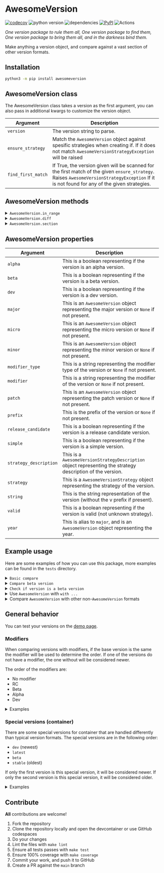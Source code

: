 # AwesomeVersion

[![codecov](https://codecov.io/gh/ludeeus/awesomeversion/branch/main/graph/badge.svg)](https://codecov.io/gh/ludeeus/awesomeversion)
![python version](https://img.shields.io/badge/Python-3.7=><=3.11-blue.svg)
![dependencies](https://img.shields.io/badge/Dependencies-0-blue.svg)
[![PyPI](https://img.shields.io/pypi/v/awesomeversion)](https://pypi.org/project/awesomeversion)
![Actions](https://github.com/ludeeus/awesomeversion/workflows/Actions/badge.svg?branch=main)

_One version package to rule them all, One version package to find them, One version package to bring them all, and in the darkness bind them._

Make anything a version object, and compare against a vast section of other version formats.

## Installation

```bash
python3 -m pip install awesomeversion
```

## AwesomeVersion class

The AwesomeVersion class takes a version as the first argument, you can also pass in additional kwargs to customize the version object.

Argument | Description
--- | ---
`version` | The version string to parse.
`ensure_strategy` | Match the `AwesomeVersion` object against spesific strategies when creating if. If it does not match `AwesomeVersionStrategyException` will be raised
`find_first_match` | If True, the version given will be scanned for the first match of the given `ensure_strategy`. Raises `AwesomeVersionStrategyException` If it is not found for any of the given strategies.

## AwesomeVersion methods

<details>
<summary><code>AwesomeVersion.in_range</code></summary>

This is a helper method to check if the version is in a range.
This method takes two arguments, `lowest` and `highest`, both are required, and returns a boolean.

> **Note** This method is the same as doing `lowest <= AwesomeVersion <= highest`

Example:

```python
from awesomeversion import AwesomeVersion
print(AwesomeVersion("1.2.2").in_range("1.2.1", "1.3"))
> True
print(AwesomeVersion("1.2.0").in_range("1.2.1", "1.3"))
> False
```

</details>

<details>
<summary><code>AwesomeVersion.diff</code></summary>

This is a helper method to get the difference between two versions.
This method takes one argument which is the version to compare against, and returns a `AwesomeVersionDiff` object.

> **Note** This method is the same as doing `AwesomeVersion - version`

Example:

```python
from awesomeversion import AwesomeVersion
> print(AwesomeVersion("1.0").diff("2.1"))
AwesomeVersionDiff(major=True, minor=True, patch=False, modifier=False, strategy=False)
```

</details>


<details>
<summary><code>AwesomeVersion.section</code></summary>

This is a helper method to get a section of the version.
This method takes one argument which is the section to get, and returns an integer representing it (or 0 if it does not exist).

Example:

```python
from awesomeversion import AwesomeVersion
> print(AwesomeVersion("1.0").section(0))
1
```

</details>


## AwesomeVersion properties

Argument | Description
--- | ---
`alpha` | This is a boolean representing if the version is an alpha version.
`beta` | This is a boolean representing if the version is a beta version.
`dev` | This is a boolean representing if the version is a dev version.
`major` | This is an `AwesomeVersion` object representing the major version or `None` if not present.
`micro` | This is an `AwesomeVersion` object representing the micro version or `None` if not present.
`minor` | This is an `AwesomeVersion` object representing the minor version or `None` if not present.
`modifier_type` | This is a string representing the modifier type of the version or `None` if not present.
`modifier` | This is a string representing the modifier of the version or `None` if not present.
`patch` | This is an `AwesomeVersion` object representing the patch version or `None` if not present.
`prefix` | This is the prefix of the version or `None` if not present.
`release_candidate` | This is a boolean representing if the version is a release candidate version.
`simple` | This is a boolean representing if the version is a simple version.
`strategy_description` | This is a `AwesomeVersionStrategyDescription` object representing the strategy description of the version.
`strategy` | This is a `AwesomeVersionStrategy` object representing the strategy of the version.
`string` | This is the string representation of the version (without the v prefix if present).
`valid` | This is a boolean representing if the version is valid (not unknown strategy).
`year` | This is alias to `major`, and is an `AwesomeVersion` object representing the year.


## Example usage

Here are some examples of how you can use this package, more examples can be found in the `tests` directory.

<details>
<summary><code>Basic compare</code></summary>

```python
from awesomeversion import AwesomeVersion

current = AwesomeVersion("1.2.2")
upstream = AwesomeVersion("1.2.3")

print(upstream > current)
> True
```

</details>

<details>
<summary><code>Compare beta version</code></summary>

```python
from awesomeversion import AwesomeVersion

current = AwesomeVersion("2021.1.0")
upstream = AwesomeVersion("2021.1.0b2")

print(current > upstream)
> True
```

</details>

<details>
<summary><code>Check if version is a beta version</code></summary>

```python
from awesomeversion import AwesomeVersion

print(AwesomeVersion("1.2.3b0").beta)
> True

print(AwesomeVersion("1.2.3").beta)
> False
```

</details>

<details>
<summary>Use <code>AwesomeVersion</code> with <code>with ...</code></summary>

```python
from awesomeversion import AwesomeVersion

with AwesomeVersion("20.12.0") as current:
    with AwesomeVersion("20.12.1") as upstream:
        print(upstream > current)
> True
```

</details>

<details>
<summary>Compare <code>AwesomeVersion</code> with other non-<code>AwesomeVersion</code> formats</summary>

```python
from awesomeversion import AwesomeVersion

base = AwesomeVersion("20.12.0")

print(base > "20.12.1")
> False

print(base > "19")
> True

print(base > 5)
> True
```

</details>


## General behavior

You can test your versions on the [demo page][awesomeversion_demo].

### Modifiers

When comparing versions with modifiers, if the base version is the same the modifier will be used to determine the order.
If one of the versions do not have a modifier, the one without will be considered newer.

The order of the modifiers are:
- No modifier
- RC
- Beta
- Alpha
- Dev

<details>
<summary>Examples</summary>

```python
from awesomeversion import AwesomeVersion

print(AwesomeVersion("1.0.0") > AwesomeVersion("1.0.0b6"))
> True
print(AwesomeVersion("1.0.0") > AwesomeVersion("1.0.0.dev6"))
> True
print(AwesomeVersion("1.0.0.dev19") > AwesomeVersion("1.0.0b4"))
> False
```

</details>


### Special versions (container)

There are some special versions for container that are handled differently than typical version formats.
The special versions are in the following order:
- `dev` (newest)
- `latest`
- `beta`
- `stable` (oldest)

If only the first version is this special version, it will be considered newer.
If only the second version is this special version, it will be considered older.


<details>
<summary>Examples</summary>

```python
from awesomeversion import AwesomeVersion

print(AwesomeVersion("latest") > AwesomeVersion("1.0.0b6"))
> True
print(AwesomeVersion("1.0.0") > AwesomeVersion("latest"))
> False
print(AwesomeVersion("stable") > AwesomeVersion("latest"))
> False
print(AwesomeVersion("beta") > AwesomeVersion("dev"))
> False
```

</details>




## Contribute

**All** contributions are welcome!

1. Fork the repository
2. Clone the repository locally and open the devcontainer or use GitHub codespaces
3. Do your changes
4. Lint the files with `make lint`
5. Ensure all tests passes with `make test`
6. Ensure 100% coverage with `make coverage`
7. Commit your work, and push it to GitHub
8. Create a PR against the `main` branch


[awesomeversion_demo]: https://github.com/ludeeus/awesomeversion#awesomeversion-methods